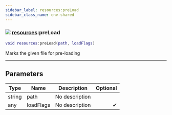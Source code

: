 ```yaml
---
sidebar_label: resources:preLoad
sidebar_class_name: env-shared
---
```


### ![](/img/wiki/shared.png) [resources](../resources/README.md):preLoad

```lua
void resources:preLoad(path, loadFlags)
```

Marks the given file for pre-loading<br/>

-----------------
## Parameters

| Type   | Name | Description | Optional |
| ------ | ---- | ----------- | -------: |
| string | path | No description |   |
| any | loadFlags | No description | ✔ |
